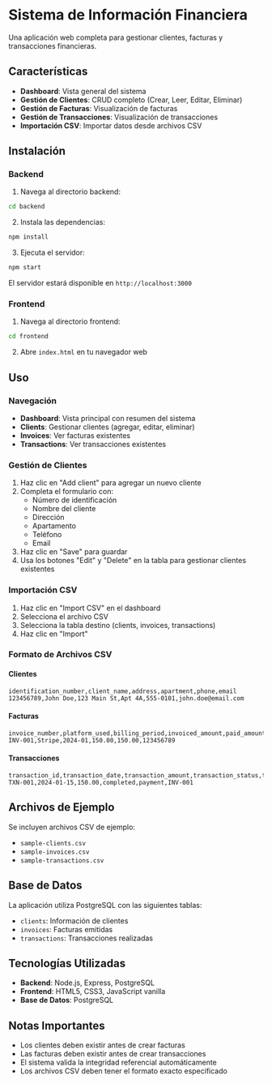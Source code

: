 # Sistema de Información Financiera

Una aplicación web completa para gestionar clientes, facturas y transacciones financieras.

## Características

- **Dashboard**: Vista general del sistema
- **Gestión de Clientes**: CRUD completo (Crear, Leer, Editar, Eliminar)
- **Gestión de Facturas**: Visualización de facturas
- **Gestión de Transacciones**: Visualización de transacciones
- **Importación CSV**: Importar datos desde archivos CSV

## Instalación

### Backend

1. Navega al directorio backend:
```bash
cd backend
```

2. Instala las dependencias:
```bash
npm install
```

3. Ejecuta el servidor:
```bash
npm start
```

El servidor estará disponible en `http://localhost:3000`

### Frontend

1. Navega al directorio frontend:
```bash
cd frontend
```

2. Abre `index.html` en tu navegador web

## Uso

### Navegación

- **Dashboard**: Vista principal con resumen del sistema
- **Clients**: Gestionar clientes (agregar, editar, eliminar)
- **Invoices**: Ver facturas existentes
- **Transactions**: Ver transacciones existentes

### Gestión de Clientes

1. Haz clic en "Add client" para agregar un nuevo cliente
2. Completa el formulario con:
   - Número de identificación
   - Nombre del cliente
   - Dirección
   - Apartamento
   - Teléfono
   - Email
3. Haz clic en "Save" para guardar
4. Usa los botones "Edit" y "Delete" en la tabla para gestionar clientes existentes

### Importación CSV

1. Haz clic en "Import CSV" en el dashboard
2. Selecciona el archivo CSV
3. Selecciona la tabla destino (clients, invoices, transactions)
4. Haz clic en "Import"

### Formato de Archivos CSV

#### Clientes
```
identification_number,client_name,address,apartment,phone,email
123456789,John Doe,123 Main St,Apt 4A,555-0101,john.doe@email.com
```

#### Facturas
```
invoice_number,platform_used,billing_period,invoiced_amount,paid_amount,identification_number
INV-001,Stripe,2024-01,150.00,150.00,123456789
```

#### Transacciones
```
transaction_id,transaction_date,transaction_amount,transaction_status,transaction_type,invoice_number
TXN-001,2024-01-15,150.00,completed,payment,INV-001
```

## Archivos de Ejemplo

Se incluyen archivos CSV de ejemplo:
- `sample-clients.csv`
- `sample-invoices.csv`
- `sample-transactions.csv`

## Base de Datos

La aplicación utiliza PostgreSQL con las siguientes tablas:
- `clients`: Información de clientes
- `invoices`: Facturas emitidas
- `transactions`: Transacciones realizadas

## Tecnologías Utilizadas

- **Backend**: Node.js, Express, PostgreSQL
- **Frontend**: HTML5, CSS3, JavaScript vanilla
- **Base de Datos**: PostgreSQL

## Notas Importantes

- Los clientes deben existir antes de crear facturas
- Las facturas deben existir antes de crear transacciones
- El sistema valida la integridad referencial automáticamente
- Los archivos CSV deben tener el formato exacto especificado
